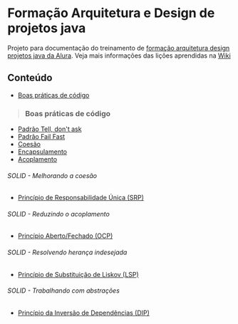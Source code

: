 # Formação Arquitetura e Design de projetos java
Projeto para documentação do treinamento de [formação arquitetura design projetos java da Alura](https://cursos.alura.com.br/formacao-arquitetura-design-projetos-java).
Veja mais informações das lições aprendidas na [Wiki](https://github.com/jalussa-santos/formacao-arquitetura-design-projetos-java/wiki)

## Conteúdo
* [Boas práticas de código](https://github.com/jalussa-santos/formacao-arquitetura-design-projetos-java#boas-pr%C3%A1ticas-de-c%C3%B3digo)

>### Boas práticas de código

* [Padrão Tell, don't ask](https://github.com/jalussa-santos/formacao-arquitetura-design-projetos-java/issues/1)
* [Padrão Fail Fast](https://github.com/jalussa-santos/formacao-arquitetura-design-projetos-java/issues/55)
* [Coesão](https://github.com/jalussa-santos/formacao-arquitetura-design-projetos-java/issues/2)
* [Encapsulamento](https://github.com/jalussa-santos/formacao-arquitetura-design-projetos-java/issues/58)
* [Acoplamento](https://github.com/jalussa-santos/formacao-arquitetura-design-projetos-java/issues/59)
###### SOLID - Melhorando a coesão
  * [Princípio de Responsabilidade Única (SRP)](https://github.com/jalussa-santos/formacao-arquitetura-design-projetos-java/issues/3)

###### SOLID - Reduzindo o acoplamento
  * [Princípio Aberto/Fechado (OCP)](https://github.com/jalussa-santos/formacao-arquitetura-design-projetos-java/issues/17)

###### SOLID - Resolvendo herança indesejada
* [Princípio de Substituição de Liskov (LSP)](https://github.com/jalussa-santos/formacao-arquitetura-design-projetos-java/issues/18)

###### SOLID - Trabalhando com abstrações
* [Princípio da Inversão de Dependências (DIP)](https://github.com/jalussa-santos/formacao-arquitetura-design-projetos-java/issues/19)
